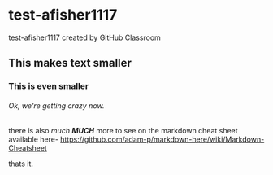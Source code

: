 # test-afisher1117
test-afisher1117 created by GitHub Classroom

## This makes text smaller

### This is even smaller

###### Ok, we're getting crazy now. 

there is also *much*  ***MUCH*** more to see on the markdown cheat sheet available here- https://github.com/adam-p/markdown-here/wiki/Markdown-Cheatsheet

thats it. 
